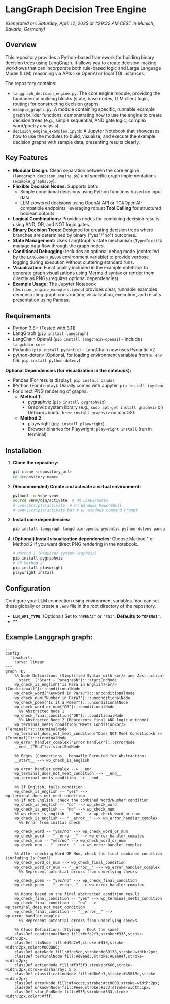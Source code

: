 # LangGraph Decision Tree Engine

*(Generated on: Saturday, April 12, 2025 at 1:29:32 AM CEST in Munich, Bavaria, Germany)*

## Overview

This repository provides a Python-based framework for building binary decision trees using LangGraph. It allows you to create decision-making workflows that can incorporate both rule-based logic and Large Language Model (LLM) reasoning via APIs like OpenAI or local TGI instances.

The repository contains:

* `langgraph_decision_engine.py`: The core engine module, providing the fundamental building blocks (state, base nodes, LLM client logic, routing) for constructing decision graphs.
* `example_graphs.py`: A module containing specific, runnable example graph builder functions, demonstrating how to use the engine to create decision trees (e.g., simple sequential, AND gate logic, complex word/poetry analysis).
* `decision_engine_examples.ipynb`: A Jupyter Notebook that showcases how to use the modules to build, visualize, and execute the example decision graphs with sample data, presenting results clearly.

## Key Features

* **Modular Design:** Clean separation between the core engine (`langgraph_decision_engine.py`) and specific graph implementations (`example_graphs.py`).
* **Flexible Decision Nodes:** Supports both:
    * Simple conditional decisions using Python functions based on input data.
    * LLM-powered decisions using OpenAI API or TGI/OpenAI-compatible endpoints, leveraging robust **Tool Calling** for structured boolean outputs.
* **Logical Combinations:** Provides nodes for combining decision results using AND, OR, and NOT logic gates.
* **Binary Decision Trees:** Designed for creating decision trees where branches are determined by binary ("yes"/"no") outcomes.
* **State Management:** Uses LangGraph's state mechanism (`TypedDict`) to manage data flow through the graph nodes.
* **Conditional Debugging:** Includes an optional debug mode (controlled by the `LANGGRAPH_DEBUG` environment variable) to provide verbose logging during execution without cluttering standard runs.
* **Visualization:** Functionality included in the example notebook to generate graph visualizations using Mermaid syntax or render them directly as PNGs (requires optional dependencies).
* **Example Usage:** The Jupyter Notebook (`decision_engine_examples.ipynb`) provides clear, runnable examples demonstrating graph construction, visualization, execution, and results presentation using Pandas.

## Requirements

* Python 3.8+ (Tested with 3.11)
* LangGraph (`pip install langgraph`)
* LangChain OpenAI (`pip install langchain-openai`) - Includes `langchain-core`
* Pydantic (`pip install pydantic`) - LangChain now uses Pydantic v2
* python-dotenv (Optional, for loading environment variables from a `.env` file: `pip install python-dotenv`)

**Optional Dependencies (for visualization in the notebook):**

* Pandas (For results display): `pip install pandas`
* IPython (For `display`): Usually comes with Jupyter. `pip install ipython`
* For direct PNG rendering of graphs:
    * **Method 1:**
        * pygraphviz (`pip install pygraphviz`)
        * Graphviz system library (e.g., `sudo apt-get install graphviz` on Debian/Ubuntu, `brew install graphviz` on macOS).
    * **Method 2:**
        * playwright (`pip install playwright`)
        * Browser binaries for Playwright: `playwright install` (run in terminal)

## Installation

1.  **Clone the repository:**
    ```bash
    git clone <repository_url>
    cd <repository_name>
    ```

2.  **(Recommended) Create and activate a virtual environment:**
    ```bash
    python3 -m venv venv
    source venv/bin/activate  # On Linux/macOS
    # venv\Scripts\activate  # On Windows PowerShell
    # venv\Scripts\activate.bat # On Windows Command Prompt
    ```

3.  **Install core dependencies:**
    ```bash
    pip install langgraph langchain-openai pydantic python-dotenv pandas ipython
    ```

4.  **(Optional) Install visualization dependencies:** Choose Method 1 or Method 2 if you want direct PNG rendering in the notebook.
    ```bash
    # Method 1 (Requires system Graphviz)
    pip install pygraphviz
    # OR Method 2
    pip install playwright
    playwright install
    ```

## Configuration

Configure your LLM connection using environment variables. You can set these globally or create a `.env` file in the root directory of the repository.

* **`LLM_API_TYPE`**: (Optional) Set to `"OPENAI"` or `"TGI"`. **Defaults to `"OPENAI"`**.
* **`


## Example Langgraph graph:

```mermaid
---
config:
  flowchart:
    curve: linear
---
graph TD;
    %% Node Definitions (Simplified Syntax with <br/> and Abstraction)
    __start__("Start - Paragraph"):::startEndNode
    wp_check_is_english{"Is Para in English?<br/>(Conditional)"}:::conditionalNode
    wp_check_word{"Keyword in Para?"}:::unconditionalNode
    wp_check_num{"Number in Para?"}:::unconditionalNode
    wp_check_poem{"Is it a Poem?"}:::unconditionalNode
    wp_check_word_or_num{"OR"}:::conditionalNode
      %% Abstracted Node 1
    wp_check_final_condition{"OR"}:::conditionalNode
      %% Abstracted Node 2 (Represents final AND logic outcome)
    wp_terminal_meets_condition("Meets Condition<br/>(Terminal)"):::terminalNode
    wp_terminal_does_not_meet_condition("Does NOT Meet Condition<br/>(Terminal)"):::terminalNode
    wp_error_handler_complex["Error Handler"]:::errorNode
    __end__("End"):::startEndNode

    %% Edges (Connections - Manually Rerouted for Abstraction)
    __start__ --> wp_check_is_english

    wp_error_handler_complex --> __end__
    wp_terminal_does_not_meet_condition --> __end__
    wp_terminal_meets_condition --> __end__

    %% If English, fails condition
    wp_check_is_english -- "yes" --> wp_terminal_does_not_meet_condition
    %% If not English, check the combined Word/Number condition
    wp_check_is_english -- "no" --> wp_check_word
    wp_check_is_english -- "no" --> wp_check_num
    %% wp_check_is_english -- "no" --> wp_check_word_or_num
    wp_check_is_english -- "__error__" --> wp_error_handler_complex
      %% Error from initial check

    wp_check_word -- "yes/no" --> wp_check_word_or_num
    wp_check_word -- "__error__" --> wp_error_handler_complex
    wp_check_num -- "yes/no" --> wp_check_word_or_num
    wp_check_num -- "__error__" --> wp_error_handler_complex

    %% After checking Word OR Num, check the final combined condition (including Is Poem?)
    wp_check_word_or_num --> wp_check_final_condition
    wp_check_word_or_num -- "__error__" --> wp_error_handler_complex
      %% Represent potential errors from underlying checks

    wp_check_poem -- "yes/no" --> wp_check_final_condition
    wp_check_poem -- "__error__" --> wp_error_handler_complex

    %% Route based on the final abstracted condition result
    wp_check_final_condition -- "yes" --> wp_terminal_meets_condition
    wp_check_final_condition -- "no" --> wp_terminal_does_not_meet_condition
    wp_check_final_condition -- "__error__" --> wp_error_handler_complex
      %% Represent potential errors from underlying checks

    %% Class Definitions (Styling - Kept the same)
    classDef conditionalNode fill:#cfe2f3,stroke:#333,stroke-width:2px;
    classDef llmNode fill:#d9d2e9,stroke:#333,stroke-width:2px,color:#000000;
    classDef gateNode fill:#fce5cd,stroke:#e69138,stroke-width:2px;
    classDef terminalNode fill:#d9ead3,stroke:#6aa84f,stroke-width:2px;
    classDef actionNode fill:#f3f3f3,stroke:#666,stroke-width:2px,stroke-dasharray: 5 5;
    classDef classificationNode fill:#d0e0e3,stroke:#45818e,stroke-width:2px;
    classDef errorNode fill:#f4cccc,stroke:#cc0000,stroke-width:2px;
    classDef unknownNode fill:#eee,stroke:#333,stroke-width:1px;
    classDef startEndNode fill:#555,stroke:#333,stroke-width:2px,color:#fff;
```
